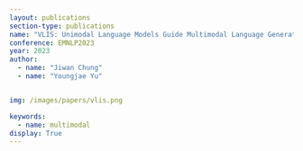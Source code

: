 ```yaml
---
layout: publications
section-type: publications
name: "VLIS: Unimodal Language Models Guide Multimodal Language Generation"
conference: EMNLP2023
year: 2023
author:
  - name: "Jiwan Chung"
  - name: "Youngjae Yu"


img: /images/papers/vlis.png

keywords:
  - name: multimodal
display: True
---
```

